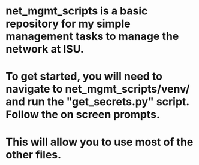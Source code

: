 # net_mgmt_scripts is a basic repository for my simple management tasks to manage the network at ISU. 
# To get started, you will need to navigate to net_mgmt_scripts/venv/ and run the "get_secrets.py" script. Follow the on screen prompts.
# This will allow you to use most of the other files.
